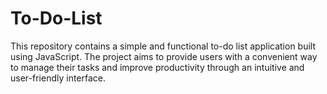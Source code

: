 # To-Do-List
This repository contains a simple and functional to-do list application built using JavaScript. The project aims to provide users with a convenient way to manage their tasks and improve productivity through an intuitive and user-friendly interface.
